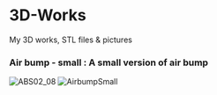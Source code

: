 # 3D-Works
My 3D works, STL files &amp; pictures
### Air bump - small : A small version of air bump
![ABS02_08](https://github.com/MickeyChuang/3D-Works/assets/5964977/a9998eff-f847-45f0-8bc8-bdb76527aad7) ![AirbumpSmall](https://github.com/MickeyChuang/3D-Works/assets/5964977/942908db-8620-49a0-974c-6eab798ef232)
